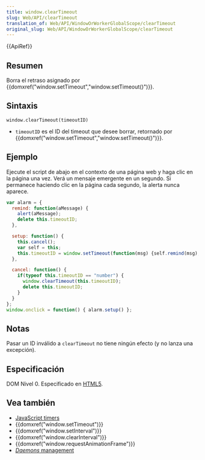```yaml
---
title: window.clearTimeout
slug: Web/API/clearTimeout
translation_of: Web/API/WindowOrWorkerGlobalScope/clearTimeout
original_slug: Web/API/WindowOrWorkerGlobalScope/clearTimeout
---
```

{{ApiRef}}

## Resumen

Borra el retraso asignado por {{domxref("window.setTimeout","window.setTimeout()")}}.

## Sintaxis

    window.clearTimeout(timeoutID)

- `timeoutID` es el ID del timeout que desee borrar, retornado por {{domxref("window.setTimeout","window.setTimeout()")}}.

## Ejemplo

Ejecute el script de abajo en el contexto de una página web y haga clic en la página una vez. Verá un mensaje emergente en un segundo. Si permanece haciendo clic en la página cada segundo, la alerta nunca aparece.

```js
var alarm = {
  remind: function(aMessage) {
    alert(aMessage);
    delete this.timeoutID;
  },

  setup: function() {
    this.cancel();
    var self = this;
    this.timeoutID = window.setTimeout(function(msg) {self.remind(msg);}, 1000, "Wake up!");
  },

  cancel: function() {
    if(typeof this.timeoutID == "number") {
      window.clearTimeout(this.timeoutID);
      delete this.timeoutID;
    }
  }
};
window.onclick = function() { alarm.setup() };
```

## Notas

Pasar un ID inválido a `clearTimeout` no tiene ningún efecto (y no lanza una excepción).

## Especificación

DOM Nivel 0. Especificado en [HTML5](http://www.whatwg.org/specs/web-apps/current-work/multipage/timers.html#dom-windowtimers-cleartimeout).

## Vea también

- [JavaScript timers](/es/docs/JavaScript/Timers "JavaScript/Timers")
- {{domxref("window.setTimeout")}}
- {{domxref("window.setInterval")}}
- {{domxref("window.clearInterval")}}
- {{domxref("window.requestAnimationFrame")}}
- [_Daemons_ management](/es/docs/JavaScript/Timers/Daemons "JavaScript/Timers/Daemons")
